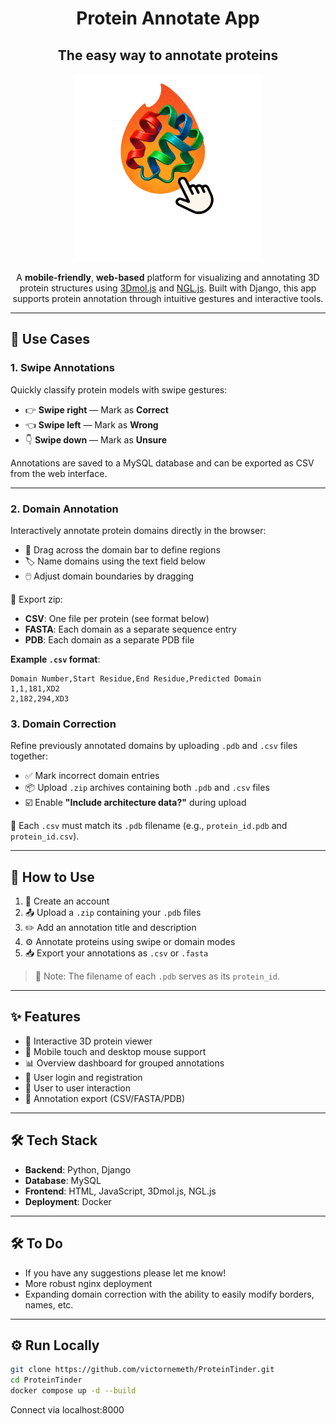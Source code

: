 <div align="center">

# Protein Annotate App

## The easy way to annotate proteins

<img src="./ProteinTinder_white.png" alt="Logo" width="300"/>

A **mobile-friendly**, **web-based** platform for visualizing and annotating 3D protein structures using [3Dmol.js](https://3dmol.csb.pitt.edu/) and [NGL.js](https://www.npmjs.com/package/ngl). Built with Django, this app supports protein annotation through intuitive gestures and interactive tools.

</div>

---

## 🚀 Use Cases

### 1. **Swipe Annotations**  
Quickly classify protein models with swipe gestures:

- 👉 **Swipe right** — Mark as **Correct**  
- 👈 **Swipe left** — Mark as **Wrong**  
- 👇 **Swipe down** — Mark as **Unsure**

Annotations are saved to a MySQL database and can be exported as CSV from the web interface.

---

### 2. **Domain Annotation**  
Interactively annotate protein domains directly in the browser:

- 🎯 Drag across the domain bar to define regions  
- 🏷️ Name domains using the text field below  
- 🖱️ Adjust domain boundaries by dragging

💾 Export zip:
- **CSV**: One file per protein (see format below)
- **FASTA**: Each domain as a separate sequence entry
- **PDB**: Each domain as a separate PDB file


**Example `.csv` format**:
```csv
Domain Number,Start Residue,End Residue,Predicted Domain
1,1,181,XD2
2,182,294,XD3
```

### 3. **Domain Correction**  
Refine previously annotated domains by uploading `.pdb` and `.csv` files together:

- ✅ Mark incorrect domain entries  
- 📦 Upload `.zip` archives containing both `.pdb` and `.csv` files  
- ☑️ Enable **"Include architecture data?"** during upload

📁 Each `.csv` must match its `.pdb` filename (e.g., `protein_id.pdb` and `protein_id.csv`).

---

## 🧪 How to Use

1. 📝 Create an account  
2. 📤 Upload a `.zip` containing your `.pdb` files  
3. ✏️ Add an annotation title and description  
4. ⚙️ Annotate proteins using swipe or domain modes  
5. 📥 Export your annotations as `.csv` or `.fasta`

> 📌 Note: The filename of each `.pdb` serves as its `protein_id`.

---

## ✨ Features

- 🧬 Interactive 3D protein viewer  
- 📱 Mobile touch and desktop mouse support  
- 📊 Overview dashboard for grouped annotations  
- 🔐 User login and registration  
- 👥 User to user interaction
- 💾 Annotation export (CSV/FASTA/PDB)

---

## 🛠️ Tech Stack

- **Backend**: Python, Django  
- **Database**: MySQL  
- **Frontend**: HTML, JavaScript, 3Dmol.js, NGL.js  
- **Deployment**: Docker

---

## 🛠️ To Do

- If you have any suggestions please let me know!
- More robust nginx deployment
- Expanding domain correction with the ability to easily modify borders, names, etc.

---

## ⚙️ Run Locally

```bash
git clone https://github.com/victornemeth/ProteinTinder.git
cd ProteinTinder
docker compose up -d --build
```

Connect via localhost:8000

